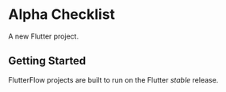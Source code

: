 # Alpha Checklist

A new Flutter project.

## Getting Started

FlutterFlow projects are built to run on the Flutter _stable_ release.
